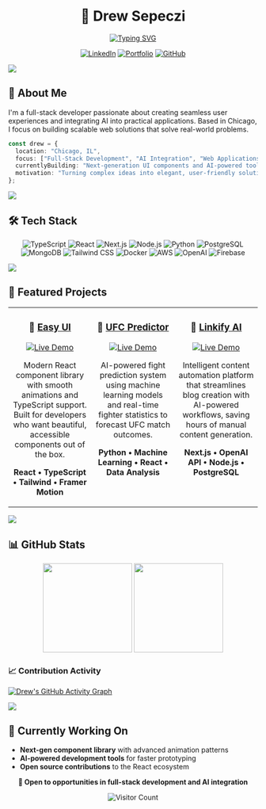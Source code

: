 # <div align="center">👋 Drew Sepeczi</div>

<div align="center">
  
[![Typing SVG](https://readme-typing-svg.herokuapp.com?font=JetBrains+Mono&weight=500&size=22&duration=3000&pause=1000&color=1E3A8A&center=true&vCenter=true&multiline=true&width=800&height=100&lines=Full-Stack+Engineer+%7C+AI+Enthusiast;Building+scalable+web+applications;Chicago-based+developer)](https://git.io/typing-svg)

[![LinkedIn](https://img.shields.io/badge/LinkedIn-1E3A8A?style=for-the-badge&logo=linkedin&logoColor=white)](https://linkedin.com/in/drewsepeczi)
[![Portfolio](https://img.shields.io/badge/Portfolio-312E81?style=for-the-badge&logo=safari&logoColor=white)](https://drewsepsi.netlify.app)
[![GitHub](https://img.shields.io/badge/GitHub-1E40AF?style=for-the-badge&logo=github&logoColor=white)](https://github.com/drewsephski)

</div>

<img src="https://user-images.githubusercontent.com/73097560/115834477-dbab4500-a447-11eb-908a-139a6edaec5c.gif">

## 💫 About Me

I'm a full-stack developer passionate about creating seamless user experiences and integrating AI into practical applications. Based in Chicago, I focus on building scalable web solutions that solve real-world problems.

```typescript
const drew = {
  location: "Chicago, IL",
  focus: ["Full-Stack Development", "AI Integration", "Web Applications"],
  currentlyBuilding: "Next-generation UI components and AI-powered tools",
  motivation: "Turning complex ideas into elegant, user-friendly solutions"
};
```

<img src="https://user-images.githubusercontent.com/73097560/115834477-dbab4500-a447-11eb-908a-139a6edaec5c.gif">

## 🛠️ Tech Stack

<div align="center">

![TypeScript](https://img.shields.io/badge/TypeScript-1E3A8A?style=for-the-badge&logo=typescript&logoColor=white)
![React](https://img.shields.io/badge/React-1E40AF?style=for-the-badge&logo=react&logoColor=white)
![Next.js](https://img.shields.io/badge/Next.js-312E81?style=for-the-badge&logo=next.js&logoColor=white)
![Node.js](https://img.shields.io/badge/Node.js-1E3A8A?style=for-the-badge&logo=node.js&logoColor=white)
![Python](https://img.shields.io/badge/Python-1E40AF?style=for-the-badge&logo=python&logoColor=white)
![PostgreSQL](https://img.shields.io/badge/PostgreSQL-312E81?style=for-the-badge&logo=postgresql&logoColor=white)
![MongoDB](https://img.shields.io/badge/MongoDB-1E3A8A?style=for-the-badge&logo=mongodb&logoColor=white)
![Tailwind CSS](https://img.shields.io/badge/Tailwind_CSS-1E40AF?style=for-the-badge&logo=tailwind-css&logoColor=white)
![Docker](https://img.shields.io/badge/Docker-312E81?style=for-the-badge&logo=docker&logoColor=white)
![AWS](https://img.shields.io/badge/AWS-1E3A8A?style=for-the-badge&logo=amazon-aws&logoColor=white)
![OpenAI](https://img.shields.io/badge/OpenAI-1E40AF?style=for-the-badge&logo=openai&logoColor=white)
![Firebase](https://img.shields.io/badge/Firebase-312E81?style=for-the-badge&logo=firebase&logoColor=white)

</div>

<img src="https://user-images.githubusercontent.com/73097560/115834477-dbab4500-a447-11eb-908a-139a6edaec5c.gif">

## 🚀 Featured Projects

<div align="center">

<table>
<tr>
<td width="33%" valign="top" align="center">

### 🎨 [Easy UI](https://ez-ui.netlify.app/)
[![Live Demo](https://img.shields.io/badge/Live-1E3A8A?style=for-the-badge&logo=safari&logoColor=white)](https://ez-ui.netlify.app/)

Modern React component library with smooth animations and TypeScript support. Built for developers who want beautiful, accessible components out of the box.

**React • TypeScript • Tailwind • Framer Motion**

</td>
<td width="33%" valign="top" align="center">

### 🥊 [UFC Predictor](https://ufc-predict.netlify.app/)
[![Live Demo](https://img.shields.io/badge/Live-312E81?style=for-the-badge&logo=safari&logoColor=white)](https://ufc-predict.netlify.app/)

AI-powered fight prediction system using machine learning models and real-time fighter statistics to forecast UFC match outcomes.

**Python • Machine Learning • React • Data Analysis**

</td>
<td width="33%" valign="top" align="center">

### 🤖 [Linkify AI](https://linkify.wiki/)
[![Live Demo](https://img.shields.io/badge/Live-1E40AF?style=for-the-badge&logo=safari&logoColor=white)](https://linkify.wiki/)

Intelligent content automation platform that streamlines blog creation with AI-powered workflows, saving hours of manual content generation.

**Next.js • OpenAI API • Node.js • PostgreSQL**

</td>
</tr>
</table>

</div>

<img src="https://user-images.githubusercontent.com/73097560/115834477-dbab4500-a447-11eb-908a-139a6edaec5c.gif">

## 📊 GitHub Stats

<div align="center">

<img height="180em" src="https://github-readme-stats.vercel.app/api?username=drewsephski&show_icons=true&theme=tokyonight&hide_border=true&bg_color=0F172A&title_color=1E3A8A&icon_color=312E81&text_color=E2E8F0"/>
<img height="180em" src="https://github-readme-stats.vercel.app/api/top-langs/?username=drewsephski&layout=compact&theme=tokyonight&hide_border=true&bg_color=0F172A&title_color=1E3A8A&text_color=E2E8F0"/>

</div>

### 📈 Contribution Activity

[![Drew's GitHub Activity Graph](https://github-readme-activity-graph.vercel.app/graph?username=drewsephski&bg_color=0f172a&color=1e3a8a&line=312e81&point=ffffff&area=true&hide_border=true)](https://github.com/drewsephski)

<img src="https://user-images.githubusercontent.com/73097560/115834477-dbab4500-a447-11eb-908a-139a6edaec5c.gif">

## 🎯 Currently Working On

- **Next-gen component library** with advanced animation patterns
- **AI-powered development tools** for faster prototyping
- **Open source contributions** to the React ecosystem

<div align="center">

**💼 Open to opportunities in full-stack development and AI integration**

![Visitor Count](https://visitor-badge.laobi.icu/badge?page_id=drewsephski.drewsephski&left_color=1e3a8a&right_color=312e81)

</div>
